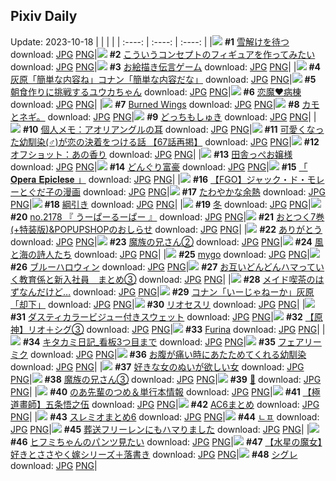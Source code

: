 ## Pixiv Daily
Update: 2023-10-18
|      |      |      |
| :----: | :----: | :----: |
|![](https://pixiv.microyu.workers.dev/c/240x480/img-master/img/2023/10/16/00/00/22/112585071_p0_master1200.jpg) **#1** [雪解けを待つ](https://www.pixiv.net/artworks/112585071) download: [JPG](https://pixiv.microyu.workers.dev/img-original/img/2023/10/16/00/00/22/112585071_p0.jpg) [PNG](https://pixiv.microyu.workers.dev/img-original/img/2023/10/16/00/00/22/112585071_p0.png)|![](https://pixiv.microyu.workers.dev/c/240x480/img-master/img/2023/10/16/00/00/31/112585124_p0_master1200.jpg) **#2** [こういうコンセプトのフィギュアを作ってみたい](https://www.pixiv.net/artworks/112585124) download: [JPG](https://pixiv.microyu.workers.dev/img-original/img/2023/10/16/00/00/31/112585124_p0.jpg) [PNG](https://pixiv.microyu.workers.dev/img-original/img/2023/10/16/00/00/31/112585124_p0.png)|![](https://pixiv.microyu.workers.dev/c/240x480/img-master/img/2023/10/17/06/00/08/112616541_p0_master1200.jpg) **#3** [お絵描き伝言ゲーム](https://www.pixiv.net/artworks/112616541) download: [JPG](https://pixiv.microyu.workers.dev/img-original/img/2023/10/17/06/00/08/112616541_p0.jpg) [PNG](https://pixiv.microyu.workers.dev/img-original/img/2023/10/17/06/00/08/112616541_p0.png)|
|![](https://pixiv.microyu.workers.dev/c/240x480/img-master/img/2023/10/16/12/00/07/112595636_p0_master1200.jpg) **#4** [灰原「簡単な内容ね」コナン「簡単な内容だな」](https://www.pixiv.net/artworks/112595636) download: [JPG](https://pixiv.microyu.workers.dev/img-original/img/2023/10/16/12/00/07/112595636_p0.jpg) [PNG](https://pixiv.microyu.workers.dev/img-original/img/2023/10/16/12/00/07/112595636_p0.png)|![](https://pixiv.microyu.workers.dev/c/240x480/img-master/img/2023/10/17/00/00/19/112610962_p0_master1200.jpg) **#5** [朝食作りに挑戦するユウカちゃん](https://www.pixiv.net/artworks/112610962) download: [JPG](https://pixiv.microyu.workers.dev/img-original/img/2023/10/17/00/00/19/112610962_p0.jpg) [PNG](https://pixiv.microyu.workers.dev/img-original/img/2023/10/17/00/00/19/112610962_p0.png)|![](https://pixiv.microyu.workers.dev/c/240x480/img-master/img/2023/10/16/00/51/07/112586984_p0_master1200.jpg) **#6** [恋魔♥病棟](https://www.pixiv.net/artworks/112586984) download: [JPG](https://pixiv.microyu.workers.dev/img-original/img/2023/10/16/00/51/07/112586984_p0.jpg) [PNG](https://pixiv.microyu.workers.dev/img-original/img/2023/10/16/00/51/07/112586984_p0.png)|
|![](https://pixiv.microyu.workers.dev/c/240x480/img-master/img/2023/10/16/06/15/59/112591526_p0_master1200.jpg) **#7** [Burned Wings](https://www.pixiv.net/artworks/112591526) download: [JPG](https://pixiv.microyu.workers.dev/img-original/img/2023/10/16/06/15/59/112591526_p0.jpg) [PNG](https://pixiv.microyu.workers.dev/img-original/img/2023/10/16/06/15/59/112591526_p0.png)|![](https://pixiv.microyu.workers.dev/c/240x480/img-master/img/2023/10/16/11/16/17/112589902_p0_master1200.jpg) **#8** [カモとネギ。](https://www.pixiv.net/artworks/112589902) download: [JPG](https://pixiv.microyu.workers.dev/img-original/img/2023/10/16/11/16/17/112589902_p0.jpg) [PNG](https://pixiv.microyu.workers.dev/img-original/img/2023/10/16/11/16/17/112589902_p0.png)|![](https://pixiv.microyu.workers.dev/c/240x480/img-master/img/2023/10/17/19/20/34/112627966_p0_master1200.jpg) **#9** [どっちもしゅき](https://www.pixiv.net/artworks/112627966) download: [JPG](https://pixiv.microyu.workers.dev/img-original/img/2023/10/17/19/20/34/112627966_p0.jpg) [PNG](https://pixiv.microyu.workers.dev/img-original/img/2023/10/17/19/20/34/112627966_p0.png)|
|![](https://pixiv.microyu.workers.dev/c/240x480/img-master/img/2023/10/17/07/00/04/112617194_p0_master1200.jpg) **#10** [個人メモ：アオリアングルの耳](https://www.pixiv.net/artworks/112617194) download: [JPG](https://pixiv.microyu.workers.dev/img-original/img/2023/10/17/07/00/04/112617194_p0.jpg) [PNG](https://pixiv.microyu.workers.dev/img-original/img/2023/10/17/07/00/04/112617194_p0.png)|![](https://pixiv.microyu.workers.dev/c/240x480/img-master/img/2023/10/17/18/17/50/112595915_p0_master1200.jpg) **#11** [可愛くなった幼馴染(♂)が恋の決着をつける話 【67話再掲】](https://www.pixiv.net/artworks/112595915) download: [JPG](https://pixiv.microyu.workers.dev/img-original/img/2023/10/17/18/17/50/112595915_p0.jpg) [PNG](https://pixiv.microyu.workers.dev/img-original/img/2023/10/17/18/17/50/112595915_p0.png)|![](https://pixiv.microyu.workers.dev/c/240x480/img-master/img/2023/10/17/12/00/04/112620773_p0_master1200.jpg) **#12** [オフショット：あの香り](https://www.pixiv.net/artworks/112620773) download: [JPG](https://pixiv.microyu.workers.dev/img-original/img/2023/10/17/12/00/04/112620773_p0.jpg) [PNG](https://pixiv.microyu.workers.dev/img-original/img/2023/10/17/12/00/04/112620773_p0.png)|
|![](https://pixiv.microyu.workers.dev/c/240x480/img-master/img/2023/10/16/00/03/16/112585383_p0_master1200.jpg) **#13** [田舎っぺお嬢様](https://www.pixiv.net/artworks/112585383) download: [JPG](https://pixiv.microyu.workers.dev/img-original/img/2023/10/16/00/03/16/112585383_p0.jpg) [PNG](https://pixiv.microyu.workers.dev/img-original/img/2023/10/16/00/03/16/112585383_p0.png)|![](https://pixiv.microyu.workers.dev/c/240x480/img-master/img/2023/10/17/20/30/00/112629612_p0_master1200.jpg) **#14** [どんぐり富豪](https://www.pixiv.net/artworks/112629612) download: [JPG](https://pixiv.microyu.workers.dev/img-original/img/2023/10/17/20/30/00/112629612_p0.jpg) [PNG](https://pixiv.microyu.workers.dev/img-original/img/2023/10/17/20/30/00/112629612_p0.png)|![](https://pixiv.microyu.workers.dev/c/240x480/img-master/img/2023/10/17/16/43/36/112624673_p0_master1200.jpg) **#15** [「 𝐎𝐩𝐞𝐫𝐚 𝐄𝐩𝐢𝐜𝐥𝐞𝐬𝐞 」](https://www.pixiv.net/artworks/112624673) download: [JPG](https://pixiv.microyu.workers.dev/img-original/img/2023/10/17/16/43/36/112624673_p0.jpg) [PNG](https://pixiv.microyu.workers.dev/img-original/img/2023/10/17/16/43/36/112624673_p0.png)|
|![](https://pixiv.microyu.workers.dev/c/240x480/img-master/img/2023/10/17/08/35/31/112618275_p0_master1200.jpg) **#16** [【FGO】ジャック・ド・モレーとぐだ子の漫画](https://www.pixiv.net/artworks/112618275) download: [JPG](https://pixiv.microyu.workers.dev/img-original/img/2023/10/17/08/35/31/112618275_p0.jpg) [PNG](https://pixiv.microyu.workers.dev/img-original/img/2023/10/17/08/35/31/112618275_p0.png)|![](https://pixiv.microyu.workers.dev/c/240x480/img-master/img/2023/10/16/17/16/50/112600085_p0_master1200.jpg) **#17** [たわやかな余熱](https://www.pixiv.net/artworks/112600085) download: [JPG](https://pixiv.microyu.workers.dev/img-original/img/2023/10/16/17/16/50/112600085_p0.jpg) [PNG](https://pixiv.microyu.workers.dev/img-original/img/2023/10/16/17/16/50/112600085_p0.png)|![](https://pixiv.microyu.workers.dev/c/240x480/img-master/img/2023/10/16/21/37/21/112606012_p0_master1200.jpg) **#18** [綱引き](https://www.pixiv.net/artworks/112606012) download: [JPG](https://pixiv.microyu.workers.dev/img-original/img/2023/10/16/21/37/21/112606012_p0.jpg) [PNG](https://pixiv.microyu.workers.dev/img-original/img/2023/10/16/21/37/21/112606012_p0.png)|
|![](https://pixiv.microyu.workers.dev/c/240x480/img-master/img/2023/10/17/00/19/34/112611803_p0_master1200.jpg) **#19** [冬](https://www.pixiv.net/artworks/112611803) download: [JPG](https://pixiv.microyu.workers.dev/img-original/img/2023/10/17/00/19/34/112611803_p0.jpg) [PNG](https://pixiv.microyu.workers.dev/img-original/img/2023/10/17/00/19/34/112611803_p0.png)|![](https://pixiv.microyu.workers.dev/c/240x480/img-master/img/2023/10/17/00/24/06/112611954_p0_master1200.jpg) **#20** [no.2178 『 うーぱーるーぱー 』](https://www.pixiv.net/artworks/112611954) download: [JPG](https://pixiv.microyu.workers.dev/img-original/img/2023/10/17/00/24/06/112611954_p0.jpg) [PNG](https://pixiv.microyu.workers.dev/img-original/img/2023/10/17/00/24/06/112611954_p0.png)|![](https://pixiv.microyu.workers.dev/c/240x480/img-master/img/2023/10/16/12/22/32/112595986_p0_master1200.jpg) **#21** [おとつく7巻(+特装版)&POPUPSHOPのおしらせ](https://www.pixiv.net/artworks/112595986) download: [JPG](https://pixiv.microyu.workers.dev/img-original/img/2023/10/16/12/22/32/112595986_p0.jpg) [PNG](https://pixiv.microyu.workers.dev/img-original/img/2023/10/16/12/22/32/112595986_p0.png)|
|![](https://pixiv.microyu.workers.dev/c/240x480/img-master/img/2023/10/16/21/10/50/112605802_p0_master1200.jpg) **#22** [ありがとう](https://www.pixiv.net/artworks/112605802) download: [JPG](https://pixiv.microyu.workers.dev/img-original/img/2023/10/16/21/10/50/112605802_p0.jpg) [PNG](https://pixiv.microyu.workers.dev/img-original/img/2023/10/16/21/10/50/112605802_p0.png)|![](https://pixiv.microyu.workers.dev/c/240x480/img-master/img/2023/10/16/23/25/56/112609834_p0_master1200.jpg) **#23** [魔族の兄さん②](https://www.pixiv.net/artworks/112609834) download: [JPG](https://pixiv.microyu.workers.dev/img-original/img/2023/10/16/23/25/56/112609834_p0.jpg) [PNG](https://pixiv.microyu.workers.dev/img-original/img/2023/10/16/23/25/56/112609834_p0.png)|![](https://pixiv.microyu.workers.dev/c/240x480/img-master/img/2023/10/17/19/36/45/112628339_p0_master1200.jpg) **#24** [風と海の詩人たち](https://www.pixiv.net/artworks/112628339) download: [JPG](https://pixiv.microyu.workers.dev/img-original/img/2023/10/17/19/36/45/112628339_p0.jpg) [PNG](https://pixiv.microyu.workers.dev/img-original/img/2023/10/17/19/36/45/112628339_p0.png)|
|![](https://pixiv.microyu.workers.dev/c/240x480/img-master/img/2023/10/16/00/13/13/112585783_p0_master1200.jpg) **#25** [mygo](https://www.pixiv.net/artworks/112585783) download: [JPG](https://pixiv.microyu.workers.dev/img-original/img/2023/10/16/00/13/13/112585783_p0.jpg) [PNG](https://pixiv.microyu.workers.dev/img-original/img/2023/10/16/00/13/13/112585783_p0.png)|![](https://pixiv.microyu.workers.dev/c/240x480/img-master/img/2023/10/16/06/50/57/112591859_p0_master1200.jpg) **#26** [ブルーハロウィン](https://www.pixiv.net/artworks/112591859) download: [JPG](https://pixiv.microyu.workers.dev/img-original/img/2023/10/16/06/50/57/112591859_p0.jpg) [PNG](https://pixiv.microyu.workers.dev/img-original/img/2023/10/16/06/50/57/112591859_p0.png)|![](https://pixiv.microyu.workers.dev/c/240x480/img-master/img/2023/10/16/00/02/20/112585342_p0_master1200.jpg) **#27** [お互いどんどんハマっていく教育係と新入社員　まとめ③](https://www.pixiv.net/artworks/112585342) download: [JPG](https://pixiv.microyu.workers.dev/img-original/img/2023/10/16/00/02/20/112585342_p0.jpg) [PNG](https://pixiv.microyu.workers.dev/img-original/img/2023/10/16/00/02/20/112585342_p0.png)|
|![](https://pixiv.microyu.workers.dev/c/240x480/img-master/img/2023/10/16/18/10/39/112601198_p0_master1200.jpg) **#28** [メイド喫茶のはずなんだけど…](https://www.pixiv.net/artworks/112601198) download: [JPG](https://pixiv.microyu.workers.dev/img-original/img/2023/10/16/18/10/39/112601198_p0.jpg) [PNG](https://pixiv.microyu.workers.dev/img-original/img/2023/10/16/18/10/39/112601198_p0.png)|![](https://pixiv.microyu.workers.dev/c/240x480/img-master/img/2023/10/17/12/00/10/112620799_p0_master1200.jpg) **#29** [コナン「いーじゃねーか」灰原「却下」](https://www.pixiv.net/artworks/112620799) download: [JPG](https://pixiv.microyu.workers.dev/img-original/img/2023/10/17/12/00/10/112620799_p0.jpg) [PNG](https://pixiv.microyu.workers.dev/img-original/img/2023/10/17/12/00/10/112620799_p0.png)|![](https://pixiv.microyu.workers.dev/c/240x480/img-master/img/2023/10/17/21/52/13/112631917_p0_master1200.jpg) **#30** [リオセスリ](https://www.pixiv.net/artworks/112631917) download: [JPG](https://pixiv.microyu.workers.dev/img-original/img/2023/10/17/21/52/13/112631917_p0.jpg) [PNG](https://pixiv.microyu.workers.dev/img-original/img/2023/10/17/21/52/13/112631917_p0.png)|
|![](https://pixiv.microyu.workers.dev/c/240x480/img-master/img/2023/10/17/00/00/52/112611083_p0_master1200.jpg) **#31** [ダスティカラービジュー付きスウェット](https://www.pixiv.net/artworks/112611083) download: [JPG](https://pixiv.microyu.workers.dev/img-original/img/2023/10/17/00/00/52/112611083_p0.jpg) [PNG](https://pixiv.microyu.workers.dev/img-original/img/2023/10/17/00/00/52/112611083_p0.png)|![](https://pixiv.microyu.workers.dev/c/240x480/img-master/img/2023/10/16/22/07/12/112607447_p0_master1200.jpg) **#32** [【原神】リオ＋シグ③](https://www.pixiv.net/artworks/112607447) download: [JPG](https://pixiv.microyu.workers.dev/img-original/img/2023/10/16/22/07/12/112607447_p0.jpg) [PNG](https://pixiv.microyu.workers.dev/img-original/img/2023/10/16/22/07/12/112607447_p0.png)|![](https://pixiv.microyu.workers.dev/c/240x480/img-master/img/2023/10/16/03/52/30/112590192_p0_master1200.jpg) **#33** [Furina](https://www.pixiv.net/artworks/112590192) download: [JPG](https://pixiv.microyu.workers.dev/img-original/img/2023/10/16/03/52/30/112590192_p0.jpg) [PNG](https://pixiv.microyu.workers.dev/img-original/img/2023/10/16/03/52/30/112590192_p0.png)|
|![](https://pixiv.microyu.workers.dev/c/240x480/img-master/img/2023/10/17/18/03/02/112626330_p0_master1200.jpg) **#34** [キタカミ日記_看板3つ目まで](https://www.pixiv.net/artworks/112626330) download: [JPG](https://pixiv.microyu.workers.dev/img-original/img/2023/10/17/18/03/02/112626330_p0.jpg) [PNG](https://pixiv.microyu.workers.dev/img-original/img/2023/10/17/18/03/02/112626330_p0.png)|![](https://pixiv.microyu.workers.dev/c/240x480/img-master/img/2023/10/16/00/03/33/112585397_p0_master1200.jpg) **#35** [フェアリーミク](https://www.pixiv.net/artworks/112585397) download: [JPG](https://pixiv.microyu.workers.dev/img-original/img/2023/10/16/00/03/33/112585397_p0.jpg) [PNG](https://pixiv.microyu.workers.dev/img-original/img/2023/10/16/00/03/33/112585397_p0.png)|![](https://pixiv.microyu.workers.dev/c/240x480/img-master/img/2023/10/16/18/08/23/112601158_p0_master1200.jpg) **#36** [お腹が痛い時にあたためてくれる幼馴染](https://www.pixiv.net/artworks/112601158) download: [JPG](https://pixiv.microyu.workers.dev/img-original/img/2023/10/16/18/08/23/112601158_p0.jpg) [PNG](https://pixiv.microyu.workers.dev/img-original/img/2023/10/16/18/08/23/112601158_p0.png)|
|![](https://pixiv.microyu.workers.dev/c/240x480/img-master/img/2023/10/17/00/00/36/112611041_p0_master1200.jpg) **#37** [好きな女のぬいが欲しい女](https://www.pixiv.net/artworks/112611041) download: [JPG](https://pixiv.microyu.workers.dev/img-original/img/2023/10/17/00/00/36/112611041_p0.jpg) [PNG](https://pixiv.microyu.workers.dev/img-original/img/2023/10/17/00/00/36/112611041_p0.png)|![](https://pixiv.microyu.workers.dev/c/240x480/img-master/img/2023/10/17/17/02/06/112625048_p0_master1200.jpg) **#38** [魔族の兄さん③](https://www.pixiv.net/artworks/112625048) download: [JPG](https://pixiv.microyu.workers.dev/img-original/img/2023/10/17/17/02/06/112625048_p0.jpg) [PNG](https://pixiv.microyu.workers.dev/img-original/img/2023/10/17/17/02/06/112625048_p0.png)|![](https://pixiv.microyu.workers.dev/c/240x480/img-master/img/2023/10/16/22/37/50/112608422_p0_master1200.jpg) **#39** [🍭](https://www.pixiv.net/artworks/112608422) download: [JPG](https://pixiv.microyu.workers.dev/img-original/img/2023/10/16/22/37/50/112608422_p0.jpg) [PNG](https://pixiv.microyu.workers.dev/img-original/img/2023/10/16/22/37/50/112608422_p0.png)|
|![](https://pixiv.microyu.workers.dev/c/240x480/img-master/img/2023/10/17/01/04/40/112613029_p0_master1200.jpg) **#40** [のあ先輩のつめ＆単行本情報](https://www.pixiv.net/artworks/112613029) download: [JPG](https://pixiv.microyu.workers.dev/img-original/img/2023/10/17/01/04/40/112613029_p0.jpg) [PNG](https://pixiv.microyu.workers.dev/img-original/img/2023/10/17/01/04/40/112613029_p0.png)|![](https://pixiv.microyu.workers.dev/c/240x480/img-master/img/2023/10/17/00/01/04/112611111_p0_master1200.jpg) **#41** [【極道畫師】五条悟之伍](https://www.pixiv.net/artworks/112611111) download: [JPG](https://pixiv.microyu.workers.dev/img-original/img/2023/10/17/00/01/04/112611111_p0.jpg) [PNG](https://pixiv.microyu.workers.dev/img-original/img/2023/10/17/00/01/04/112611111_p0.png)|![](https://pixiv.microyu.workers.dev/c/240x480/img-master/img/2023/10/17/00/46/15/112612564_p0_master1200.jpg) **#42** [AC6まとめ](https://www.pixiv.net/artworks/112612564) download: [JPG](https://pixiv.microyu.workers.dev/img-original/img/2023/10/17/00/46/15/112612564_p0.jpg) [PNG](https://pixiv.microyu.workers.dev/img-original/img/2023/10/17/00/46/15/112612564_p0.png)|
|![](https://pixiv.microyu.workers.dev/c/240x480/img-master/img/2023/10/16/20/04/45/112603960_p0_master1200.jpg) **#43** [スレミオまとめ6](https://www.pixiv.net/artworks/112603960) download: [JPG](https://pixiv.microyu.workers.dev/img-original/img/2023/10/16/20/04/45/112603960_p0.jpg) [PNG](https://pixiv.microyu.workers.dev/img-original/img/2023/10/16/20/04/45/112603960_p0.png)|![](https://pixiv.microyu.workers.dev/c/240x480/img-master/img/2023/10/16/23/14/41/112609498_p0_master1200.jpg) **#44** [ㄴㅍ](https://www.pixiv.net/artworks/112609498) download: [JPG](https://pixiv.microyu.workers.dev/img-original/img/2023/10/16/23/14/41/112609498_p0.jpg) [PNG](https://pixiv.microyu.workers.dev/img-original/img/2023/10/16/23/14/41/112609498_p0.png)|![](https://pixiv.microyu.workers.dev/c/240x480/img-master/img/2023/10/16/08/05/31/112592778_p0_master1200.jpg) **#45** [葬送フリーレンにもハマりました](https://www.pixiv.net/artworks/112592778) download: [JPG](https://pixiv.microyu.workers.dev/img-original/img/2023/10/16/08/05/31/112592778_p0.jpg) [PNG](https://pixiv.microyu.workers.dev/img-original/img/2023/10/16/08/05/31/112592778_p0.png)|
|![](https://pixiv.microyu.workers.dev/c/240x480/img-master/img/2023/10/17/13/40/26/112621928_p0_master1200.jpg) **#46** [ヒフミちゃんのパンツ見たい](https://www.pixiv.net/artworks/112621928) download: [JPG](https://pixiv.microyu.workers.dev/img-original/img/2023/10/17/13/40/26/112621928_p0.jpg) [PNG](https://pixiv.microyu.workers.dev/img-original/img/2023/10/17/13/40/26/112621928_p0.png)|![](https://pixiv.microyu.workers.dev/c/240x480/img-master/img/2023/10/17/22/42/20/112633357_p0_master1200.jpg) **#47** [【水星の魔女】好きとささやく嫁シリーズ＋落書き](https://www.pixiv.net/artworks/112633357) download: [JPG](https://pixiv.microyu.workers.dev/img-original/img/2023/10/17/22/42/20/112633357_p0.jpg) [PNG](https://pixiv.microyu.workers.dev/img-original/img/2023/10/17/22/42/20/112633357_p0.png)|![](https://pixiv.microyu.workers.dev/c/240x480/img-master/img/2023/10/16/19/58/31/112603734_p0_master1200.jpg) **#48** [シグレ](https://www.pixiv.net/artworks/112603734) download: [JPG](https://pixiv.microyu.workers.dev/img-original/img/2023/10/16/19/58/31/112603734_p0.jpg) [PNG](https://pixiv.microyu.workers.dev/img-original/img/2023/10/16/19/58/31/112603734_p0.png)|
